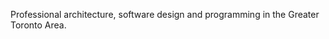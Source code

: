 Professional architecture, software design and programming in the Greater Toronto Area.

<!---
optisoft-consulting/optisoft-consulting is a ✨ special ✨ repository because its `README.md` (this file) appears on your GitHub profile.
You can click the Preview link to take a look at your changes.
--->
